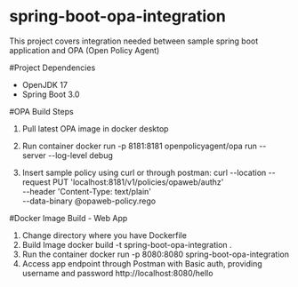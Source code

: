 # spring-boot-opa-integration
This project covers integration needed between sample spring boot application and OPA (Open Policy Agent)

#Project Dependencies
- OpenJDK 17
- Spring Boot 3.0

#OPA Build Steps
1. Pull latest OPA image in docker desktop
2. Run container
	docker run -p 8181:8181 openpolicyagent/opa run --server --log-level debug
	
3. Insert sample policy using curl or through postman:
	curl --location --request PUT 'localhost:8181/v1/policies/opaweb/authz' \
  	--header 'Content-Type: text/plain' \
  	--data-binary @opaweb-policy.rego 

#Docker Image Build - Web App
1. Change directory where you have Dockerfile
2. Build Image
	docker build -t spring-boot-opa-integration .
3. Run the container
	docker run -p 8080:8080 spring-boot-opa-integration
4. Access app endpoint through Postman with Basic auth, providing username and password
	http://localhost:8080/hello
